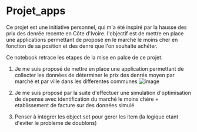 # Projet_apps

Ce projet est une initiative personnel, qui m'a été inspiré par la hausse des prix des denrée recente en Côte d'Ivoire.
l'objectif est de mettre en place une applications permettant de proposé en le marché le moins cher en fonction de sa position et des denré que l'on souhaite achéter.

Ce notebook retrace les etapes de la mise en palce de ce projet.

1) Je me suis proposé de mettre en place une application permettant de collecter les données de déterminer le prix des denrés moyen par marché et par ville dans les differentes communes
![image](https://user-images.githubusercontent.com/87193854/126978421-1934ec79-e876-4a29-b8f2-93175bf55314.png)

2) Je me suis proposé par la suite d'effectuer une simulation d'optimisation de depense avec identification du marché le moins chère + etablissement de facture sur des données simulé


3) Penser à integrer les object set pour gerer les item (la logique etant d'eviter le probleme de doublons)

